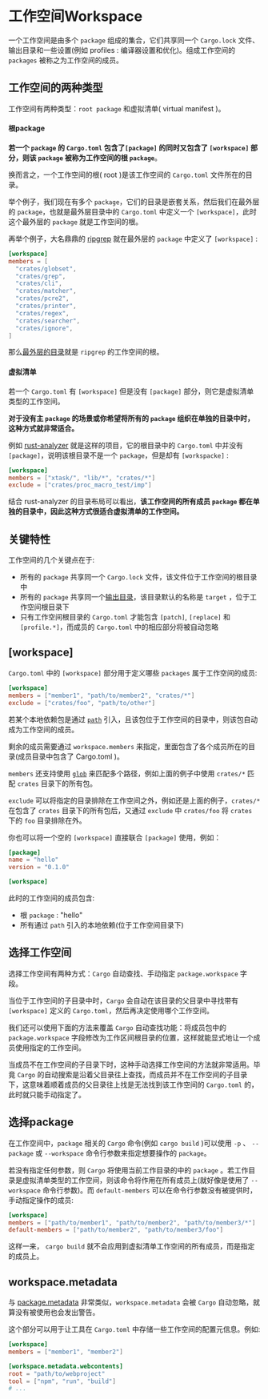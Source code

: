 # 工作空间Workspace
一个工作空间是由多个 `package` 组成的集合，它们共享同一个 `Cargo.lock` 文件、输出目录和一些设置(例如 profiles : 编译器设置和优化)。组成工作空间的 `packages` 被称之为工作空间的成员。

## 工作空间的两种类型
工作空间有两种类型：`root package` 和虚拟清单( virtual manifest )。

#### 根package
**若一个 `package` 的 `Cargo.toml` 包含了`[package]` 的同时又包含了 `[workspace]` 部分，则该 `package` 被称为工作空间的根 `package`**。

换而言之，一个工作空间的根( root )是该工作空间的 `Cargo.toml` 文件所在的目录。

举个例子，我们现在有多个 `package`，它们的目录是嵌套关系，然后我们在最外层的 `package`，也就是最外层目录中的 `Cargo.toml` 中定义一个 `[workspace]`，此时这个最外层的 `package` 就是工作空间的根。

再举个例子，大名鼎鼎的 [ripgrep](https://github.com/BurntSushi/ripgrep/blob/master/Cargo.toml) 就在最外层的 `package` 中定义了 `[workspace]` :
```toml
[workspace]
members = [
  "crates/globset",
  "crates/grep",
  "crates/cli",
  "crates/matcher",
  "crates/pcre2",
  "crates/printer",
  "crates/regex",
  "crates/searcher",
  "crates/ignore",
]
```

那么[最外层的目录](https://github.com/BurntSushi/ripgrep)就是 `ripgrep` 的工作空间的根。

#### 虚拟清单
若一个 `Cargo.toml` 有 `[workspace]` 但是没有 `[package]` 部分，则它是虚拟清单类型的工作空间。

**对于没有主 `package` 的场景或你希望将所有的 `package` 组织在单独的目录中时，这种方式就非常适合。**

例如 [rust-analyzer](https://github.com/rust-analyzer/rust-analyzer) 就是这样的项目，它的根目录中的 `Cargo.toml` 中并没有 `[package]`，说明该根目录不是一个 `package`，但是却有 `[workspacke]` :
```toml
[workspace]
members = ["xtask/", "lib/*", "crates/*"]
exclude = ["crates/proc_macro_test/imp"]
```

结合 rust-analyzer 的目录布局可以看出，**该工作空间的所有成员 `package` 都在单独的目录中，因此这种方式很适合虚拟清单的工作空间。**

## 关键特性
工作空间的几个关键点在于:

- 所有的 `package` 共享同一个 `Cargo.lock` 文件，该文件位于工作空间的根目录中
- 所有的 `package` 共享同一个[输出目录](https://course.rs/cargo/guide/build-cache.html)，该目录默认的名称是 `target` ，位于工作空间根目录下
- 只有工作空间根目录的 `Cargo.toml` 才能包含 `[patch]`, `[replace]` 和 `[profile.*]`，而成员的 `Cargo.toml` 中的相应部分将被自动忽略

## [workspace]
`Cargo.toml` 中的 `[workspace]` 部分用于定义哪些 `packages` 属于工作空间的成员:
```toml
[workspace]
members = ["member1", "path/to/member2", "crates/*"]
exclude = ["crates/foo", "path/to/other"]
```

若某个本地依赖包是通过 [`path`](https://course.rs/cargo/reference/specify-deps.html#通过路径引入本地依赖包) 引入，且该包位于工作空间的目录中，则该包自动成为工作空间的成员。

剩余的成员需要通过 `workspace.members` 来指定，里面包含了各个成员所在的目录(成员目录中包含了 Cargo.toml )。

`members` 还支持使用 [`glob`](https://docs.rs/glob/0.3.0/glob/struct.Pattern.html) 来匹配多个路径，例如上面的例子中使用 `crates/*` 匹配 `crates` 目录下的所有包。

`exclude` 可以将指定的目录排除在工作空间之外，例如还是上面的例子，`crates/*` 在包含了 `crates` 目录下的所有包后，又通过 `exclude` 中 `crates/foo` 将 `crates` 下的 `foo` 目录排除在外。

你也可以将一个空的 `[workspace]` 直接联合 `[package]` 使用，例如：
```toml
[package]
name = "hello" 
version = "0.1.0" 

[workspace]
```

此时的工作空间的成员包含:

- 根 `package` : "hello"
- 所有通过 `path` 引入的本地依赖(位于工作空间目录下)

## 选择工作空间
选择工作空间有两种方式：`Cargo` 自动查找、手动指定 `package.workspace` 字段。

当位于工作空间的子目录中时，`Cargo` 会自动在该目录的父目录中寻找带有 `[workspace]` 定义的 `Cargo.toml`，然后再决定使用哪个工作空间。

我们还可以使用下面的方法来覆盖 `Cargo` 自动查找功能：将成员包中的 `package.workspace` 字段修改为工作区间根目录的位置，这样就能显式地让一个成员使用指定的工作空间。

当成员不在工作空间的子目录下时，这种手动选择工作空间的方法就非常适用。毕竟 `Cargo` 的自动搜索是沿着父目录往上查找，而成员并不在工作空间的子目录下，这意味着顺着成员的父目录往上找是无法找到该工作空间的 `Cargo.toml` 的，此时就只能手动指定了。

## 选择package
在工作空间中，`package` 相关的 `Cargo` 命令(例如 `cargo build` )可以使用 `-p` 、 `--package` 或 `--workspace` 命令行参数来指定想要操作的 `package`。

若没有指定任何参数，则 `Cargo` 将使用当前工作目录的中的 `package` 。若工作目录是虚拟清单类型的工作空间，则该命令将作用在所有成员上(就好像是使用了 `--workspace` 命令行参数)。而 `default-members` 可以在命令行参数没有被提供时，手动指定操作的成员:
```toml
[workspace]
members = ["path/to/member1", "path/to/member2", "path/to/member3/*"]
default-members = ["path/to/member2", "path/to/member3/foo"]
```

这样一来， `cargo build` 就不会应用到虚拟清单工作空间的所有成员，而是指定的成员上。

## workspace.metadata
与 [package.metadata](https://course.rs/cargo/reference/manifest.html#metadata) 非常类似，`workspace.metadata` 会被 `Cargo` 自动忽略，就算没有被使用也会发出警告。

这个部分可以用于让工具在 `Cargo.toml` 中存储一些工作空间的配置元信息。例如:
```toml
[workspace]
members = ["member1", "member2"]

[workspace.metadata.webcontents]
root = "path/to/webproject"
tool = ["npm", "run", "build"]
# ...
```


